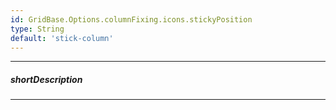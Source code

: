 ```yaml
---
id: GridBase.Options.columnFixing.icons.stickyPosition
type: String
default: 'stick-column'
---
```

---
##### shortDescription
<!-- Description goes here -->

---
<!-- Description goes here -->